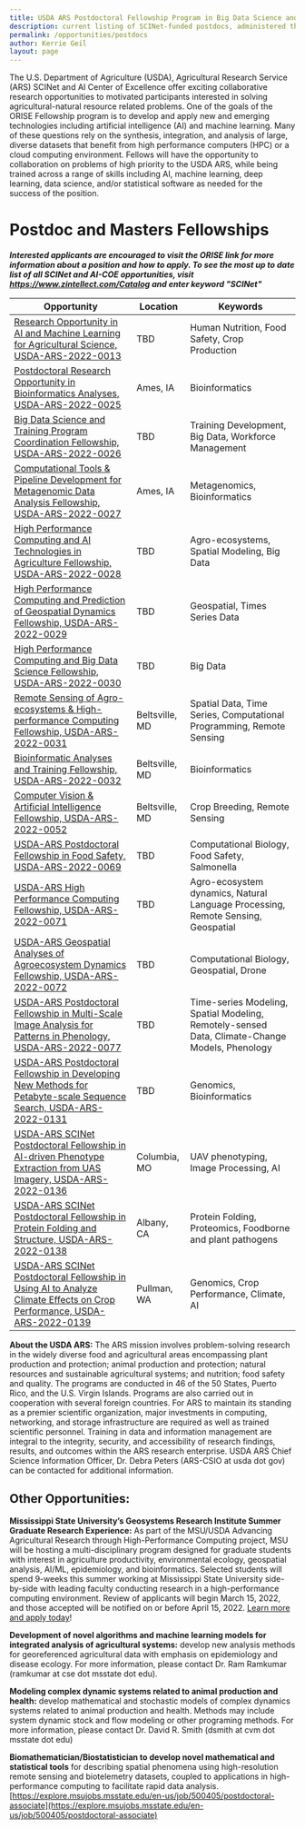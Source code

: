```yaml
---
title: USDA ARS Postdoctoral Fellowship Program in Big Data Science and AI Research
description: current listing of SCINet-funded postdocs, administered through ORISE and partner universities
permalink: /opportunities/postdocs
author: Kerrie Geil
layout: page
---
```


The  U.S. Department of Agriculture (USDA), Agricultural Research Service (ARS) SCINet and AI Center of Excellence offer exciting collaborative research opportunities to motivated participants interested in solving agricultural-natural resource related problems. One of the goals of the ORISE Fellowship program is to develop and apply new and emerging technologies including artificial intelligence (AI) and machine learning. Many of these questions rely on the synthesis, integration, and analysis of large,  diverse datasets that benefit from high performance computers (HPC) or a cloud computing environment. Fellows will have the opportunity to collaboration on problems of high priority to the USDA ARS, while being trained across a range of skills including AI, machine learning, deep learning, data science, and/or statistical software as needed for the success of the position.

# Postdoc and Masters Fellowships
_**Interested applicants are encouraged to visit the ORISE link for more information about a position and how to apply. To see the most up to date list of all SCINet and AI-COE opportunities, visit https://www.zintellect.com/Catalog and enter keyword "SCINet"**_ 

| Opportunity | Location | Keywords |
|---|---|---|
| [Research Opportunity in AI and Machine Learning for Agricultural Science, USDA-ARS-2022-0013](https://www.zintellect.com/Opportunity/Details/USDA-ARS-2022-0013) | TBD |  Human Nutrition, Food Safety, Crop Production|
| [Postdoctoral Research Opportunity in Bioinformatics Analyses, USDA-ARS-2022-0025](https://www.zintellect.com/Opportunity/Details/USDA-ARS-2022-0025)|  Ames, IA | Bioinformatics|
| [Big Data Science and Training Program Coordination Fellowship, USDA-ARS-2022-0026](https://www.zintellect.com/Opportunity/Details/USDA-ARS-2022-0026) |  TBD | Training Development, Big Data, Workforce Management |
| [Computational Tools & Pipeline Development for Metagenomic Data Analysis Fellowship, USDA-ARS-2022-0027](https://www.zintellect.com/Opportunity/Details/USDA-ARS-2022-0027) |  Ames, IA | Metagenomics, Bioinformatics  |
| [High Performance Computing and AI Technologies in Agriculture Fellowship, USDA-ARS-2022-0028](https://www.zintellect.com/Opportunity/Details/USDA-ARS-2022-0028) |  TBD | Agro-ecosystems, Spatial Modeling, Big Data |
| [High Performance Computing and Prediction of Geospatial Dynamics Fellowship, USDA-ARS-2022-0029](https://www.zintellect.com/Opportunity/Details/USDA-ARS-2022-0029) |  TBD | Geospatial, Times Series Data |
| [High Performance Computing and Big Data Science Fellowship, USDA-ARS-2022-0030](https://www.zintellect.com/Opportunity/Details/USDA-ARS-2022-0030) | TBD | Big Data |
| [Remote Sensing of Agro-ecosystems & High-performance Computing Fellowship, USDA-ARS-2022-0031](https://www.zintellect.com/Opportunity/Details/USDA-ARS-2022-0031) |  Beltsville, MD | Spatial Data, Time Series, Computational Programming, Remote Sensing |
| [Bioinformatic Analyses and Training Fellowship, USDA-ARS-2022-0032](https://www.zintellect.com/Opportunity/Details/USDA-ARS-2022-0032) |  Beltsville, MD | Bioinformatics |
| [Computer Vision & Artificial Intelligence Fellowship, USDA-ARS-2022-0052](https://www.zintellect.com/Opportunity/Details/USDA-ARS-2022-0052) |  Beltsville, MD | Crop Breeding, Remote Sensing |
| [ USDA-ARS Postdoctoral Fellowship in Food Safety, USDA-ARS-2022-0069](https://www.zintellect.com/Opportunity/Details/USDA-ARS-2022-0069) | TBD| Computational Biology, Food Safety, Salmonella|
| [ USDA-ARS High Performance Computing Fellowship, USDA-ARS-2022-0071](https://www.zintellect.com/Opportunity/Details/USDA-ARS-2022-0071) | TBD| Agro-ecosystem dynamics, Natural Language Processing, Remote Sensing, Geospatial|
| [USDA-ARS Geospatial Analyses of Agroecosystem Dynamics Fellowship, USDA-ARS-2022-0072](https://www.zintellect.com/Opportunity/Details/USDA-ARS-2022-0072) | TBD| Computational Biology, Geospatial, Drone|
| [USDA-ARS Postdoctoral Fellowship in Multi-Scale Image Analysis for Patterns in Phenology, USDA-ARS-2022-0077](https://www.zintellect.com/Opportunity/Details/USDA-ARS-2022-0077) | TBD| Time-series Modeling, Spatial Modeling, Remotely-sensed Data, Climate-Change Models, Phenology|
| [USDA-ARS Postdoctoral Fellowship in Developing New Methods for Petabyte-scale Sequence Search, USDA-ARS-2022-0131](https://www.zintellect.com/Opportunity/Details/USDA-ARS-2022-0131) | TBD| Genomics, Bioinformatics|
| [USDA-ARS SCINet Postdoctoral Fellowship in AI-driven Phenotype Extraction from UAS Imagery, USDA-ARS-2022-0136](https://www.zintellect.com/Opportunity/Details/USDA-ARS-2022-0136) | Columbia, MO | UAV phenotyping, Image Processing, AI |
| [USDA-ARS SCINet Postdoctoral Fellowship in Protein Folding and Structure, USDA-ARS-2022-0138](https://www.zintellect.com/Opportunity/Details/USDA-ARS-2022-0138) | Albany, CA | Protein Folding, Proteomics, Foodborne and plant pathogens |
| [USDA-ARS SCINet Postdoctoral Fellowship in Using AI to Analyze Climate Effects on Crop Performance, USDA-ARS-2022-0139](https://www.zintellect.com/Opportunity/Details/USDA-ARS-2022-0139) | Pullman, WA| Genomics, Crop Performance, Climate, AI |

**About the USDA ARS:** The ARS mission involves problem-solving research in the widely diverse food and agricultural areas encompassing plant production and protection; animal production and protection; natural resources and sustainable agricultural systems; and nutrition; food safety and quality. The programs are conducted in 46 of the 50 States, Puerto Rico, and the U.S. Virgin Islands. Programs are also carried out in cooperation with several foreign countries. For ARS to maintain its standing as a premier scientific organization, major investments in computing, networking, and storage infrastructure are required as well as trained scientific personnel. Training in data and information management are integral to the integrity, security, and accessibility of research findings, results, and outcomes within the ARS research enterprise. USDA ARS Chief Science Information Officer, Dr. Debra Peters (ARS-CSIO at usda dot gov) can be contacted for additional information.


## Other Opportunities:

**Mississippi State University’s Geosystems Research Institute Summer Graduate Research Experience:** As part of the MSU/USDA Advancing Agricultural Research through High-Performance Computing project, MSU will be hosting a multi-disciplinary program designed for graduate students with interest in agriculture productivity, environmental ecology, geospatial analysis, AI/ML, epidemiology, and bioinformatics. Selected students will spend 9-weeks this summer working at Mississippi State University side-by-side with leading faculty conducting research in a high-performance computing environment. Review of applicants will begin March 15, 2022, and those accepted will be notified on or before April 15, 2022. [Learn more and apply today](https://www.gri.msstate.edu/research/aar/SREP/)!

**Development of novel algorithms and machine learning models for integrated analysis of agricultural systems:** develop new analysis methods for georeferenced agricultural data with emphasis on epidemiology and disease ecology.  For more information, please contact Dr. Ram Ramkumar (ramkumar at cse dot msstate dot edu).

**Modeling complex dynamic systems related to animal production and health:**  develop mathematical and stochastic models of complex dynamics systems related to animal production and health. Methods may include system dynamic stock and flow modeling or other programing methods.  For more information, please contact Dr. David R. Smith (dsmith at cvm dot msstate dot edu)

**Biomathematician/Biostatistician to develop novel mathematical and statistical tools** for describing spatial phenomena using high-resolution remote sensing and biotelemetry datasets, coupled to applications in high-performance computing to facilitate rapid data analysis. [https://explore.msujobs.msstate.edu/en-us/job/500405/postdoctoral-associate](https://explore.msujobs.msstate.edu/en-us/job/500405/postdoctoral-associate) 


